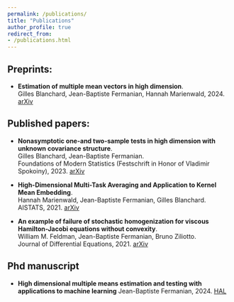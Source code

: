 ```yaml
---
permalink: /publications/
title: "Publications"
author_profile: true
redirect_from: 
- /publications.html
---
```

## Preprints:
 - **Estimation of multiple mean vectors in high dimension**.\
Gilles Blanchard, Jean-Baptiste Fermanian, Hannah Marienwald, 2024. [arXiv](https://arxiv.org/pdf/2403.15038)

## Published papers:

- **Nonasymptotic one-and two-sample tests in high dimension with unknown covariance structure**.\
Gilles Blanchard, Jean-Baptiste Fermanian.\
Foundations of Modern Statistics (Festschrift in Honor of Vladimir Spokoiny), 2023. [arXiv](https://arxiv.org/pdf/2109.01730)

- **High-Dimensional Multi-Task Averaging and Application to Kernel Mean Embedding**.\
 Hannah Marienwald, Jean-Baptiste Fermanian, Gilles Blanchard.\
AISTATS, 2021. [arXiv](https://arxiv.org/pdf/2011.06794)

- **An example of failure of stochastic homogenization for viscous Hamilton-Jacobi equations without convexity**.\
 William M. Feldman, Jean-Baptiste Fermanian, Bruno Ziliotto.\
Journal of Differential Equations, 2021. [arXiv](https://arxiv.org/pdf/1905.07295)

## Phd manuscript
- **High dimensional multiple means estimation and testing with applications to machine learning**
Jean-Baptiste Fermanian, 2024. [HAL](https://theses.hal.science/tel-04744920v1/document)

